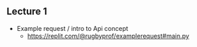 ## Lecture 1

-   Example request / intro to Api concept
    -   https://replit.com/@rugbyprof/examplerequest#main.py
